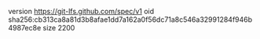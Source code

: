 version https://git-lfs.github.com/spec/v1
oid sha256:cb313ca8a81d3b8afae1dd7a162a0f56dc71a8c546a32991284f946b4987ec8e
size 2200
